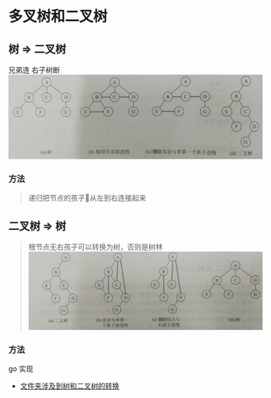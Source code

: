 # 多叉树和二叉树
## 树 => 二叉树 
兄弟连 右子树断
![数转二叉树](image/树转二叉树.jpeg)
### 方法
>递归把节点的孩子从左到右连接起来 
## 二叉树 => 树 
>根节点无右孩子可以转换为树，否则是树林
![数转二叉树](image/二叉树转树.jpeg)
### 方法
go 实现 
* [文件夹涉及到树和二叉树的转换](https://github.com/sunlggggg/piconline)

